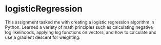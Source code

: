 # logisticRegression
This assignment tasked me with creating a logistic regression algorithm in Python. Learned a variety of math principles such as calculating negative log likelihoods, applying log functions on vectors, and how to calculate and use a gradient descent for weighting.
